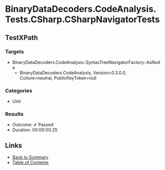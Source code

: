 # BinaryDataDecoders.CodeAnalysis.Tests.CSharp.CSharpNavigatorTests

## TestXPath

### Targets

* BinaryDataDecoders.CodeAnalysis::SyntaxTreeNavigatorFactory::AsNode
  * BinaryDataDecoders.CodeAnalysis, Version=0.3.0.0, Culture=neutral, PublicKeyToken=null

### Categories

* Unit

### Results

* Outcome: ✔ Passed
* Duration: 00:00:00.25

## Links

* [Back to Summary](../Summary.md)
* [Table of Contents](../../TOC.md)

